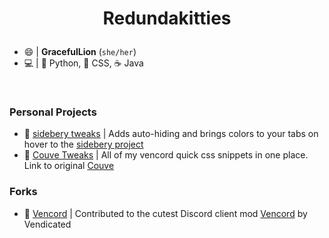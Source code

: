 # <p align="center">Redundakitties</p>
* 😄 | **GracefulLion** (`she/her`)
* 💻  | 🐍 Python, 🌸 CSS, ☕ Java

<br />

### Personal Projects
* 🍒 [sidebery tweaks](https://github.com/Redundakitties/colorful-minimalist) | Adds auto-hiding and brings colors to your tabs on hover to the [sidebery project](https://github.com/mbnuqw/sidebery/releases)
* 🥬 [Couve Tweaks](https://github.com/Redundakitties/quickCSS-snippets) | All of my vencord quick css snippets in one place. Link to original [Couve](https://github.com/NYRI4/Couve)

### Forks
* 🌺 [Vencord](https://github.com/Vendicated/Vencord) | Contributed to the cutest Discord client mod [Vencord](https://vencord.dev/) by Vendicated

